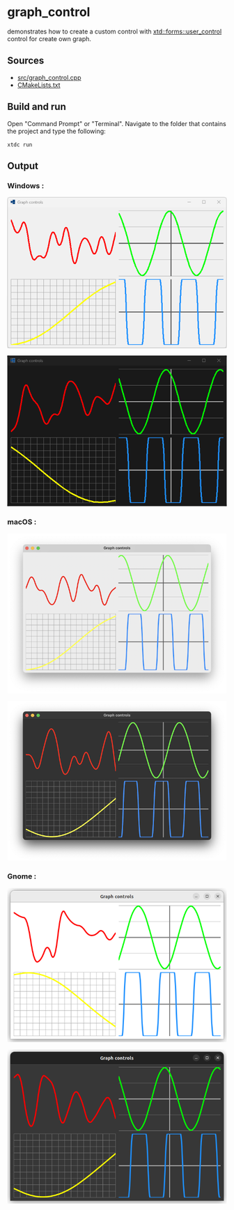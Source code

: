 # graph_control

demonstrates how to create a custom control with [xtd::forms::user_control](https://gammasoft71.github.io/xtd/reference_guides/latest/classxtd_1_1forms_1_1user__control.html) control for create own graph.

## Sources

* [src/graph_control.cpp](src/graph_control.cpp)
* [CMakeLists.txt](CMakeLists.txt)

## Build and run

Open "Command Prompt" or "Terminal". Navigate to the folder that contains the project and type the following:

```shell
xtdc run
```

## Output

### Windows :

![Screenshot](../../../../docs/pictures/examples/graph_control_w.png)

![Screenshot](../../../../docs/pictures/examples/graph_control_wd.png)

### macOS :

![Screenshot](../../../../docs/pictures/examples/graph_control_m.png)

![Screenshot](../../../../docs/pictures/examples/graph_control_md.png)

### Gnome :

![Screenshot](../../../../docs/pictures/examples/graph_control_g.png)

![Screenshot](../../../../docs/pictures/examples/graph_control_gd.png)
